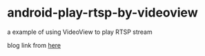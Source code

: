 # android-play-rtsp-by-videoview
a example of using VideoView to play RTSP stream


blog link from [here](http://logme.logdown.com/posts/845825/android-how-to-save-rtsp-stream-video-view-frame-to-sdcard)
